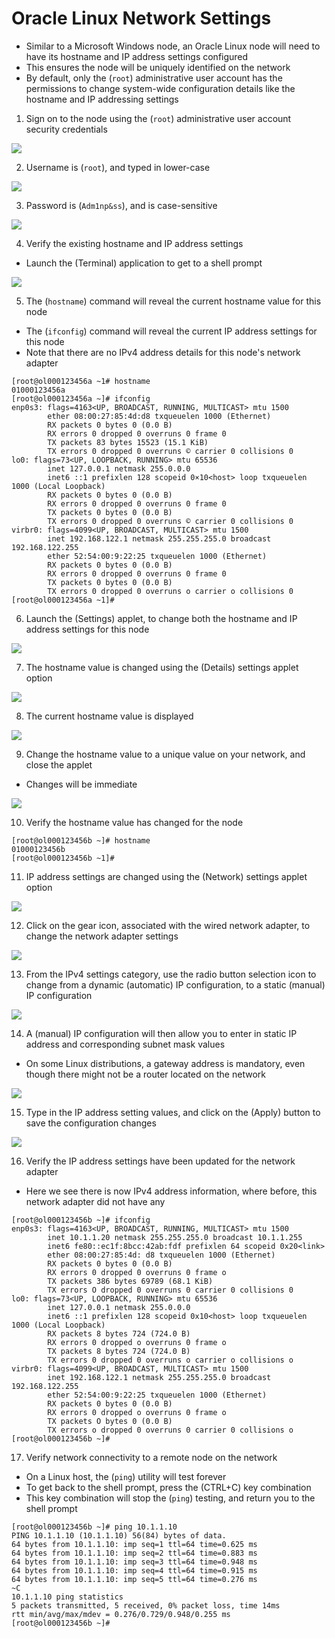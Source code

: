 # Oracle Linux Network Settings

- Similar to a Microsoft Windows node, an Oracle Linux node will need to have
  its hostname and IP address settings configured
- This ensures the node will be uniquely identified on the network
- By default, only the (`root`) administrative user account has the permissions
  to change system-wide configuration details like the hostname and IP
  addressing settings

1. Sign on to the node using the (`root`) administrative user account security
   credentials

![](../../res/5/4.img-1.webp)

2. Username is (`root`), and typed in lower-case

![](../../res/5/4.img-2.webp)

3. Password is (`Adm1np&ss`), and is case-sensitive

![](../../res/5/4.img-3.webp)

4. Verify the existing hostname and IP address settings

- Launch the (Terminal) application to get to a shell prompt

![](../../res/5/4.img-4.webp)

5. The (`hostname`) command will reveal the current hostname value for this node

- The (`ifconfig`) command will reveal the current IP address settings for this
  node
- Note that there are no IPv4 address details for this node's network adapter

```
[root@ol000123456a ~1# hostname
01000123456a
[root@ol000123456a ~]# ifconfig
enp0s3: flags=4163<UP, BROADCAST, RUNNING, MULTICAST> mtu 1500
        ether 08:00:27:85:4d:d8 txqueuelen 1000 (Ethernet)
        RX packets 0 bytes 0 (0.0 B)
        RX errors 0 dropped 0 overruns 0 frame 0
        TX packets 83 bytes 15523 (15.1 KiB)
        TX errors 0 dropped 0 overruns © carrier 0 collisions 0
lo0: flags=73<UP, LOOPBACK, RUNNING> mtu 65536
        inet 127.0.0.1 netmask 255.0.0.0
        inet6 ::1 prefixlen 128 scopeid 0×10<host> loop txqueuelen 1000 (Local Loopback)
        RX packets 0 bytes 0 (0.0 B)
        RX errors 0 dropped 0 overruns 0 frame 0
        TX packets 0 bytes 0 (0.0 B)
        TX errors 0 dropped 0 overruns © carrier 0 collisions 0
virbr0: flags=4099<UP, BROADCAST, MULTICAST> mtu 1500
        inet 192.168.122.1 netmask 255.255.255.0 broadcast 192.168.122.255
        ether 52:54:00:9:22:25 txqueuelen 1000 (Ethernet)
        RX packets 0 bytes 0 (0.0 B)
        RX errors 0 dropped 0 overruns 0 frame 0
        TX packets 0 bytes 0 (0.0 B)
        TX errors 0 dropped 0 overruns o carrier o collisions 0
[root@ol000123456a ~1]#
```

6. Launch the (Settings) applet, to change both the hostname and IP address
   settings for this node

![](../../res/5/4.img-6.webp)

7. The hostname value is changed using the (Details) settings applet option

![](../../res/5/4.img-7.webp)

8. The current hostname value is displayed

![](../../res/5/4.img-8.webp)

9. Change the hostname value to a unique value on your network, and close the
   applet

- Changes will be immediate

![](../../res/5/4.img-9.webp)

10. Verify the hostname value has changed for the node

```
[root@ol000123456b ~]# hostname
01000123456b
[root@ol000123456b ~1]#
```

11. IP address settings are changed using the (Network) settings applet option

![](../../res/5/4.img-11.webp)

12. Click on the gear icon, associated with the wired network adapter, to change
    the network adapter settings

![](../../res/5/4.img-12.webp)

13. From the IPv4 settings category, use the radio button selection icon to
    change from a dynamic (automatic) IP configuration, to a static (manual) IP
    configuration

![](../../res/5/4.img-13.webp)

14. A (manual) IP configuration will then allow you to enter in static IP
    address and corresponding subnet mask values

- On some Linux distributions, a gateway address is mandatory, even though there
  might not be a router located on the network

![](../../res/5/4.img-14.webp)

15. Type in the IP address setting values, and click on the (Apply) button to
    save the configuration changes

![](../../res/5/4.img-15.webp)

16. Verify the IP address settings have been updated for the network adapter

- Here we see there is now IPv4 address information, where before, this network
  adapter did not have any

```
[root@ol000123456b ~]# ifconfig
enp0s3: flags=4163<UP, BROADCAST, RUNNING, MULTICAST> mtu 1500
        inet 10.1.1.20 netmask 255.255.255.0 broadcast 10.1.1.255
        inet6 fe80::ec1f:8bcc:42ab:fdf prefixlen 64 scopeid 0x20<link>
        ether 08:00:27:85:4d: d8 txqueuelen 1000 (Ethernet)
        RX packets 0 bytes 0 (0.0 B)
        RX errors 0 dropped 0 overruns 0 frame o
        TX packets 386 bytes 69789 (68.1 KiB)
        TX errors O dropped 0 overruns 0 carrier 0 collisions 0
lo0: flags=73<UP, LOOPBACK, RUNNING> mtu 65536
        inet 127.0.0.1 netmask 255.0.0.0
        inet6 ::1 prefixlen 128 scopeid 0x10<host> loop txqueuelen 1000 (Local Loopback)
        RX packets 8 bytes 724 (724.0 B)
        RX errors 0 dropped o overruns 0 frame o
        TX packets 8 bytes 724 (724.0 B)
        TX errors 0 dropped 0 overruns o carrier o collisions o
virbr0: flags=4099<UP, BROADCAST, MULTICAST> mtu 1500
        inet 192.168.122.1 netmask 255.255.255.0 broadcast 192.168.122.255
        ether 52:54:00:9:22:25 txqueuelen 1000 (Ethernet)
        RX packets 0 bytes 0 (0.0 B)
        RX errors 0 dropped o overruns 0 frame o
        TX packets O bytes 0 (0.0 B)
        TX errors o dropped 0 overruns 0 carrier 0 collisions o
[root@ol000123456b ~]#
```

17. Verify network connectivity to a remote node on the network

- On a Linux host, the (`ping`) utility will test forever
- To get back to the shell prompt, press the (CTRL+C) key combination
- This key combination will stop the (`ping`) testing, and return you to the
  shell prompt

```
[root@ol000123456b ~]# ping 10.1.1.10
PING 10.1.1.10 (10.1.1.10) 56(84) bytes of data.
64 bytes from 10.1.1.10: imp seq=1 ttl=64 time=0.625 ms
64 bytes from 10.1.1.10: imp seq=2 ttl=64 time=0.883 ms
64 bytes from 10.1.1.10: imp seq=3 ttl=64 time=0.948 ms
64 bytes from 10.1.1.10: imp seq=4 ttl=64 time=0.915 ms
64 bytes from 10.1.1.10: imp seq=5 ttl=64 time=0.276 ms
~C
10.1.1.10 ping statistics
5 packets transmitted, 5 received, 0% packet loss, time 14ms
rtt min/avg/max/mdev = 0.276/0.729/0.948/0.255 ms
[root@ol000123456b ~]#
```

